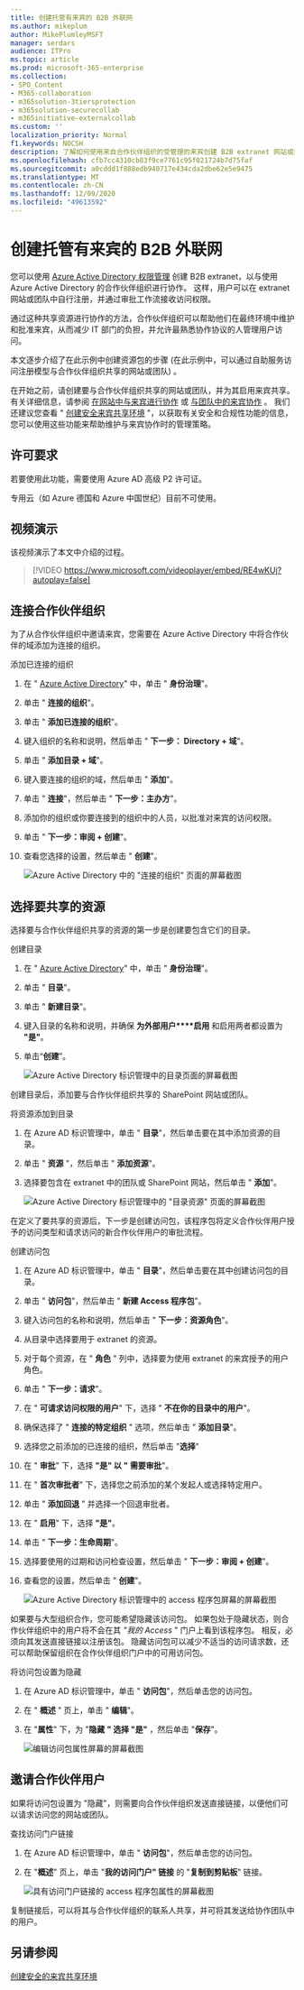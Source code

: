 ```yaml
---
title: 创建托管有来宾的 B2B 外联网
ms.author: mikeplum
author: MikePlumleyMSFT
manager: serdars
audience: ITPro
ms.topic: article
ms.prod: microsoft-365-enterprise
ms.collection:
- SPO_Content
- M365-collaboration
- m365solution-3tiersprotection
- m365solution-securecollab
- m365initiative-externalcollab
ms.custom: ''
localization_priority: Normal
f1.keywords: NOCSH
description: 了解如何使用来自合作伙伴组织的受管理的来宾创建 B2B extranet 网站或团队。
ms.openlocfilehash: cfb7cc4310cb83f9ce7761c95f021724b7d75faf
ms.sourcegitcommit: a0cddd1f888edb940717e434cda2dbe62e5e9475
ms.translationtype: MT
ms.contentlocale: zh-CN
ms.lasthandoff: 12/09/2020
ms.locfileid: "49613592"
---
```

# <a name="create-a-b2b-extranet-with-managed-guests"></a>创建托管有来宾的 B2B 外联网

您可以使用 [Azure Active Directory 权限管理](https://docs.microsoft.com/azure/active-directory/governance/entitlement-management-overview) 创建 B2B extranet，以与使用 Azure Active Directory 的合作伙伴组织进行协作。 这样，用户可以在 extranet 网站或团队中自行注册，并通过审批工作流接收访问权限。

通过这种共享资源进行协作的方法，合作伙伴组织可以帮助他们在最终环境中维护和批准来宾，从而减少 IT 部门的负担，并允许最熟悉协作协议的人管理用户访问。

本文逐步介绍了在此示例中创建资源包的步骤 (在此示例中，可以通过自助服务访问注册模型与合作伙伴组织共享的网站或团队) 。 

在开始之前，请创建要与合作伙伴组织共享的网站或团队，并为其启用来宾共享。 有关详细信息，请参阅 [在网站中与来宾进行协作](collaborate-in-site.md) 或 [与团队中的来宾协作](collaborate-as-team.md) 。 我们还建议您查看 " [创建安全来宾共享环境](create-secure-guest-sharing-environment.md) "，以获取有关安全和合规性功能的信息，您可以使用这些功能来帮助维护与来宾协作时的管理策略。

## <a name="license-requirements"></a>许可要求

若要使用此功能，需要使用 Azure AD 高级 P2 许可证。 

专用云（如 Azure 德国和 Azure 中国世纪）目前不可使用。

## <a name="video-demonstration"></a>视频演示

该视频演示了本文中介绍的过程。

> [!VIDEO https://www.microsoft.com/videoplayer/embed/RE4wKUj?autoplay=false]

## <a name="connect-the-partner-organization"></a>连接合作伙伴组织

为了从合作伙伴组织中邀请来宾，您需要在 Azure Active Directory 中将合作伙伴的域添加为连接的组织。

添加已连接的组织
1. 在 " [Azure Active Directory](https://aad.portal.azure.com)" 中，单击 " **身份治理**"。
2. 单击 " **连接的组织**"。
4. 单击 " **添加已连接的组织**"。
5. 键入组织的名称和说明，然后单击 " **下一步： Directory + 域**"。
6. 单击 " **添加目录 + 域**"。
7. 键入要连接的组织的域，然后单击 " **添加**"。
8. 单击 " **连接**"，然后单击 " **下一步：主办方**"。
9. 添加你的组织或你要连接到的组织中的人员，以批准对来宾的访问权限。
10. 单击 " **下一步：审阅 + 创建**"。
11. 查看您选择的设置，然后单击 " **创建**"。

    ![Azure Active Directory 中的 "连接的组织" 页面的屏幕截图](../media/identity-governance-connected-organizations.png)

## <a name="choose-the-resources-to-share"></a>选择要共享的资源

选择要与合作伙伴组织共享的资源的第一步是创建要包含它们的目录。

创建目录
1. 在 " [Azure Active Directory](https://aad.portal.azure.com)" 中，单击 " **身份治理**"。
2. 单击 " **目录**"。
3. 单击 " **新建目录**"。
4. 键入目录的名称和说明，并确保 **为外部用户****启用** 和启用两者都设置为 **"是"**。
5. 单击“**创建**”。

   ![Azure Active Directory 标识管理中的目录页面的屏幕截图](../media/identity-governance-catalogs.png)

创建目录后，添加要与合作伙伴组织共享的 SharePoint 网站或团队。

将资源添加到目录
1. 在 Azure AD 标识管理中，单击 " **目录**"，然后单击要在其中添加资源的目录。
2. 单击 " **资源** "，然后单击 " **添加资源**"。
3. 选择要包含在 extranet 中的团队或 SharePoint 网站，然后单击 " **添加**"。

   ![Azure Active Directory 标识管理中的 "目录资源" 页面的屏幕截图](../media/identity-governance-catalog-resource.png)

在定义了要共享的资源后，下一步是创建访问包，该程序包将定义合作伙伴用户授予的访问类型和请求访问的新合作伙伴用户的审批流程。

创建访问包
1. 在 Azure AD 标识管理中，单击 " **目录**"，然后单击要在其中创建访问包的目录。
2. 单击 " **访问包**"，然后单击 " **新建 Access 程序包**"。
3. 键入访问包的名称和说明，然后单击 " **下一步：资源角色**"。
4. 从目录中选择要用于 extranet 的资源。
5. 对于每个资源，在 " **角色** " 列中，选择要为使用 extranet 的来宾授予的用户角色。
6. 单击 " **下一步：请求**"。
7. 在 " **可请求访问权限的用户**" 下，选择 " **不在你的目录中的用户**"。
8. 确保选择了 " **连接的特定组织** " 选项，然后单击 " **添加目录**"。
9. 选择您之前添加的已连接的组织，然后单击 "**选择**"
10. 在 " **审批**" 下，选择 **"是" 以 "** **需要审批**"。
11. 在 " **首次审批者**" 下，选择您之前添加的某个发起人或选择特定用户。
12. 单击 " **添加回退** " 并选择一个回退审批者。
13. 在 " **启用**" 下，选择 **"是"**。
14. 单击 " **下一步：生命周期**"。
15. 选择要使用的过期和访问检查设置，然后单击 " **下一步：审阅 + 创建**"。
16. 查看您的设置，然后单击 " **创建**"。

    ![Azure Active Directory 标识管理中的 access 程序包屏幕的屏幕截图](../media/identity-governance-access-packages.png)

如果要与大型组织合作，您可能希望隐藏该访问包。 如果包处于隐藏状态，则合作伙伴组织中的用户将不会在其 *"我的 Access* " 门户上看到该程序包。 相反，必须向其发送直接链接以注册该包。 隐藏访问包可以减少不适当的访问请求数，还可以帮助保留组织在合作伙伴组织门户中的可用访问包。

将访问包设置为隐藏
1. 在 Azure AD 标识管理中，单击 " **访问包**"，然后单击您的访问包。
2. 在 " **概述** " 页上，单击 " **编辑**"。
3. 在 "**属性**" 下，为 "**隐藏** **" 选择 "是"** ，然后单击 "**保存**"。

   ![编辑访问包属性屏幕的屏幕截图](../media/identity-governance-access-package-hidden.png)

## <a name="invite-partner-users"></a>邀请合作伙伴用户

如果将访问包设置为 "隐藏"，则需要向合作伙伴组织发送直接链接，以便他们可以请求访问您的网站或团队。

查找访问门户链接
1. 在 Azure AD 标识管理中，单击 " **访问包**"，然后单击您的访问包。
2. 在 "**概述**" 页上，单击 "**我的访问门户" 链接** 的 "**复制到剪贴板**" 链接。

   ![具有访问门户链接的 access 程序包属性的屏幕截图](../media/identity-governance-access-portal-link.png)

复制链接后，可以将其与合作伙伴组织的联系人共享，并可将其发送给协作团队中的用户。

## <a name="see-also"></a>另请参阅

[创建安全的来宾共享环境](create-secure-guest-sharing-environment.md)
